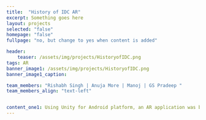 ```yaml
---
title:  "History of IDC AR"
excerpt: Something goes here
layout: projects   
selected: "false"
homepage: "false"
fullpage: "no, but change to yes when content is added"

header:
    teaser: /assets/img/projects/HistoryofIDC.png
tags: AR
banner_image1: /assets/img/projects/HistoryofIDC.png
banner_image1_caption:

team_members: "Rishabh Singh | Anuja More | Manoj | GS Pradeep "
team_members_align: "text-left"


content_one1: Using Unity for Android platform, an AR application was build whereby a physical walk through the spaces within IDC building can come alive by augmenting flat images from the past on the same locations. History of the department can be relived by watching the pictures clicked years ago depicting the same spot or scene, augmented on the device.
---
```

